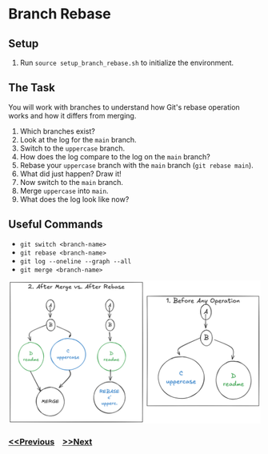 # Branch Rebase

## Setup

1. Run `source setup_branch_rebase.sh` to initialize the environment.

## The Task

You will work with branches to understand how Git's rebase operation works and how it differs from merging.

1. Which branches exist?
2. Look at the log for the `main` branch.
3. Switch to the `uppercase` branch.
4. How does the log compare to the log on the `main` branch?
5. Rebase your `uppercase` branch with the `main` branch (`git rebase main`).
6. What did just happen? Draw it!
7. Now switch to the `main` branch.
8. Merge `uppercase` into `main`.
9. What does the log look like now?

## Useful Commands

- `git switch <branch-name>`
- `git rebase <branch-name>`
- `git log --oneline --graph --all`
- `git merge <branch-name>`

![git rebase](./images/git_rebase.png)

### [<<Previous](7-your-first-conflict.md) &nbsp;&nbsp; [>>Next](9-basic-revert.md)
